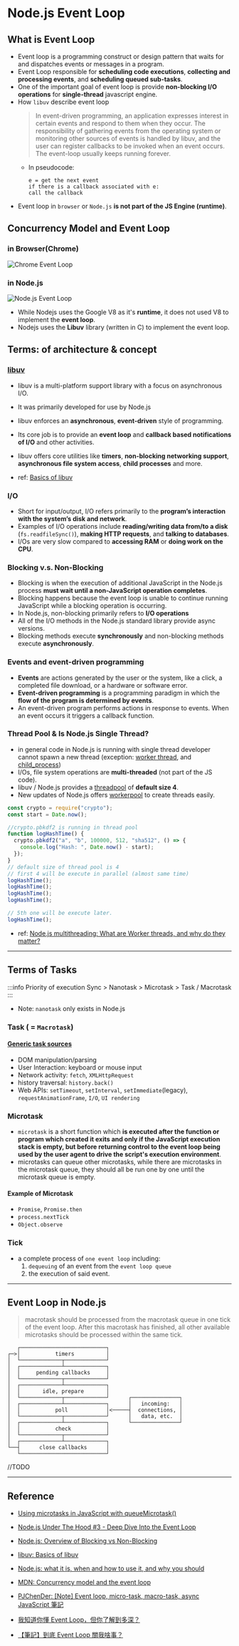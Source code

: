 # Node.js Event Loop

## What is Event Loop

- Event loop is a programming construct or design pattern that waits for and dispatches events or messages in a program.
- Event Loop responsible for **scheduling code executions**, **collecting and processing events**, and **scheduling queued sub-tasks**.
- One of the important goal of event loop is provide **non-blocking I/O operations** for **single-thread** javascript engine.
- How `libuv` describe event loop
  > In event-driven programming, an application expresses interest in certain events and respond to them when they occur. The responsibility of gathering events from the operating system or monitoring other sources of events is handled by libuv, and the user can register callbacks to be invoked when an event occurs. The event-loop usually keeps running forever.
  - In pseudocode:
    ```
    e = get the next event
    if there is a callback associated with e:
    call the callback
    ```
- Event loop in `browser` or `Node.js` **is not part of the JS Engine (runtime)**.

## Concurrency Model and Event Loop

### in Browser(Chrome)

![Chrome Event Loop](/img/js/4-nodejs-event-loop/chrome-event-loop.png)

### in Node.js

![Node.js Event Loop](/img/js/4-nodejs-event-loop/nodejs-event-loop.png)

- While Nodejs uses the Google V8 as it's **runtime**, it does not used V8 to implement the **event loop**.
- Nodejs uses the **Libuv** library (written in C) to implement the event loop.

## Terms: of architecture & concept

### [libuv](https://github.com/libuv/libuv)

- libuv is a multi-platform support library with a focus on asynchronous I/O.
- It was primarily developed for use by Node.js
- libuv enforces an **asynchronous**, **event-driven** style of programming.
- Its core job is to provide an **event loop** and **callback based notifications of I/O** and other activities.
- libuv offers core utilities like **timers**, **non-blocking networking support**, **asynchronous file system access**, **child processes** and more.

- ref: [Basics of libuv](http://docs.libuv.org/en/v1.x/guide/basics.html)

### I/O

- Short for input/output, I/O refers primarily to the **program’s interaction with the system’s disk and network**.
- Examples of I/O operations include **reading/writing data from/to a disk** (`fs.readfileSync()`), **making HTTP requests**, and **talking to databases**.
- I/Os are very slow compared to **accessing RAM** or **doing work on the CPU**.

### Blocking v.s. Non-Blocking

- Blocking is when the execution of additional JavaScript in the Node.js process **must wait until a non-JavaScript operation completes**.
- Blocking happens because the event loop is unable to continue running JavaScript while a blocking operation is occurring.
- In Node.js, non-blocking primarily refers to **I/O operations**
- All of the I/O methods in the Node.js standard library provide async versions.
- Blocking methods execute **synchronously** and non-blocking methods execute **asynchronously**.

### Events and event-driven programming

- **Events** are actions generated by the user or the system, like a click, a completed file download, or a hardware or software error.
- **Event-driven programming** is a programming paradigm in which the **flow of the program is determined by events**.
- An event-driven program performs actions in response to events. When an event occurs it triggers a callback function.

### Thread Pool & Is Node.js Single Thread?

- in general code in Node.js is running with single thread developer cannot spawn a new thread (exception: [worker thread](https://nodejs.org/api/worker_threads.html#worker_threads_class_worker), and [child_process](https://nodejs.org/api/child_process.html#child_process_child_process))
- I/Os, file system operations are **multi-threaded** (not part of the JS code).
- libuv / Node.js provides a [threadpool](http://docs.libuv.org/en/v1.x/threadpool.html) of **default size 4**.
- New updates of Node.js offers [workerpool](https://www.npmjs.com/package/workerpool) to create threads easily.

```javascript
const crypto = require("crypto");
const start = Date.now();

//crypto.pbkdf2 is running in thread pool
function logHashTime() {
  crypto.pbkdf2("a", "b", 100000, 512, "sha512", () => {
    console.log("Hash: ", Date.now() - start);
  });
}
// default size of thread pool is 4
// first 4 will be execute in parallel (almost same time)
logHashTime();
logHashTime();
logHashTime();
logHashTime();

// 5th one will be execute later.
logHashTime();
```

- ref: [Node.js multithreading: What are Worker threads, and why do they matter?](https://blog.logrocket.com/node-js-multithreading-what-are-worker-threads-and-why-do-they-matter-48ab102f8b10/)

---

## Terms of Tasks

:::info Priority of execution
Sync > Nanotask > Microtask > Task / Macrotask
:::

- Note: `nanotask` only exists in Node.js

### Task ( = `Macrotask`)

#### [Generic task sources](https://html.spec.whatwg.org/multipage/webappapis.html#generic-task-sources)

- DOM manipulation/parsing
- User Interaction: keyboard or mouse input
- Network activity: `fetch`, `XMLHttpRequest`
- history traversal: `history.back()`
- Web APIs: `setTimeout`, `setInterval`, `setImmediate`(legacy), `requestAnimationFrame`, `I/O`, `UI rendering`

### Microtask

- `microtask` is a short function which **is executed after the function or program which created it exits and only if the JavaScript execution stack is empty, but before returning control to the event loop being used by the user agent to drive the script's execution environment**.
- microtasks can queue other microtasks, while there are microtasks in the microtask queue, they should all be run one by one until the microtask queue is empty.

#### Example of Microtask

- `Promise`, `Promise.then`
- `process.nextTick`
- `Object.observe`

### Tick

- a complete process of `one event loop` including:
  1. `dequeuing` of an event from the `event loop queue`
  2. the execution of said event.

---

## Event Loop in Node.js

> macrotask should be processed from the macrotask queue in one tick of the event loop. After this macrotask has finished, all other available microtasks should be processed within the same tick.

```
   ┌───────────────────────────┐
┌─>│           timers          │
│  └─────────────┬─────────────┘
│  ┌─────────────┴─────────────┐
│  │     pending callbacks     │
│  └─────────────┬─────────────┘
│  ┌─────────────┴─────────────┐
│  │       idle, prepare       │
│  └─────────────┬─────────────┘      ┌───────────────┐
│  ┌─────────────┴─────────────┐      │   incoming:   │
│  │           poll            │<─────┤  connections, │
│  └─────────────┬─────────────┘      │   data, etc.  │
│  ┌─────────────┴─────────────┐      └───────────────┘
│  │           check           │
│  └─────────────┬─────────────┘
│  ┌─────────────┴─────────────┐
└──┤      close callbacks      │
   └───────────────────────────┘
```

//TODO

---

## Reference

- [Using microtasks in JavaScript with queueMicrotask()](https://developer.mozilla.org/en-US/docs/Web/API/HTML_DOM_API/Microtask_guide)
- [Node.js Under The Hood #3 - Deep Dive Into the Event Loop](https://dev.to/khaosdoctor/node-js-under-the-hood-3-deep-dive-into-the-event-loop-135d)
- [Node.js: Overview of Blocking vs Non-Blocking](https://nodejs.org/en/docs/guides/blocking-vs-non-blocking/)
- [libuv: Basics of libuv](http://docs.libuv.org/en/v1.x/guide/basics.html)
- [Node.js: what it is, when and how to use it, and why you should](https://www.freecodecamp.org/news/node-js-what-when-where-why-how-ab8424886e2/)
- [MDN: Concurrency model and the event loop](https://developer.mozilla.org/en-US/docs/Web/JavaScript/EventLoop#run-to-completion)

- [PJChenDer: [Note] Event loop, micro-task, macro-task, async JavaScript 筆記](https://pjchender.dev/javascript/note-event-loop-microtask/)
- [我知道你懂 Event Loop，但你了解到多深？](https://yeefun.github.io/event-loop-in-depth/?fbclid=IwAR0zHuodyFada1gfYL2P6CJjbHzxgX8KMAaUAlTsewERngKbswrf0guC-zU)
- [【筆記】到底 Event Loop 關我啥事？](https://medium.com/infinitegamer/why-event-loop-exist-e8ac9d287044)
